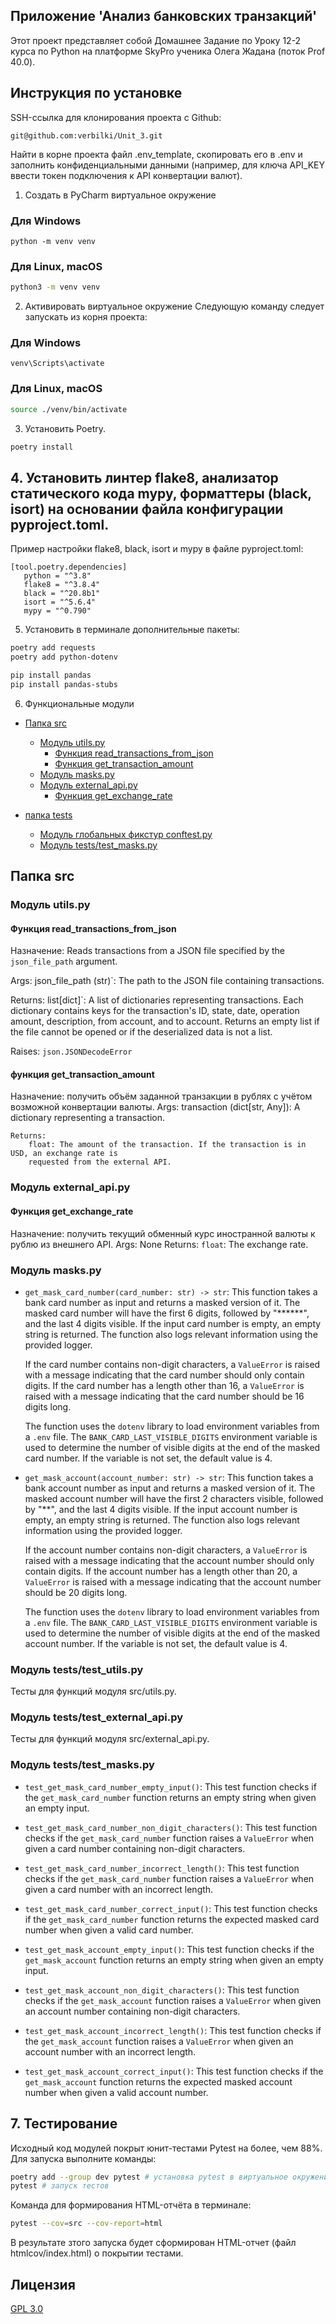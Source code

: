 ## Приложение 'Анализ банковских транзакций'

Этот проект представляет собой Домашнее Задание по Уроку 12-2 курса по Python на платформе SkyPro
ученика Олега Жадана (поток Prof 40.0).

## Инструкция по установке

SSH-ссылка для клонирования проекта с Github:

```
git@github.com:verbilki/Unit_3.git
```

Найти в корне проекта файл .env_template, скопировать его в .env и заполнить конфиденциальными данными
(например, для ключа API_KEY ввести токен подключения к API конвертации валют).

1. Создать в PyCharm виртуальное окружение

### Для Windows

```commandline
python -m venv venv
```

### Для Linux, macOS

```bash
python3 -m venv venv
```

2. Активировать виртуальное окружение
   Следующую команду следует запускать из корня проекта:

### Для Windows

```commandline
venv\Scripts\activate
```

### Для Linux, macOS

```bash
source ./venv/bin/activate
```

3. Установить Poetry.

```bash
poetry install
```

## 4. Установить линтер flake8, анализатор статического кода mypy, форматтеры (black, isort) на основании файла конфигурации pyproject.toml.

<a id="flake8-mypy-config"></a>
Пример настройки flake8, black, isort и mypy в файле pyproject.toml:

```
[tool.poetry.dependencies]
   python = "^3.8"
   flake8 = "^3.8.4"
   black = "^20.8b1"
   isort = "^5.6.4"
   mypy = "^0.790"
```

5. Установить в терминале дополнительные пакеты:

```bash
poetry add requests  
poetry add python-dotenv

pip install pandas
pip install pandas-stubs
```

6. Функциональные модули

* [Папка src](#папка-src)
    + [Модуль utils.py](#модуль-utils-py)
        - [Функция read_transactions_from_json](#read_transactions_from_json)
        - [Функция get_transaction_amount](#get_transaction_amount)
    + [Модуль masks.py](#модуль-masks-py)
    + [Модуль external_api.py](#модуль-external_api-py)
        - [Функция get_exchange_rate](#функция-get_exchange_rate)

* [папка tests](#tests)
    + [Модуль глобальных фикстур conftest.py](#conftestpy)
    + [Модуль tests/test_masks.py](#модуль-tests-test_masks-py)

## Папка src

### Модуль utils.py

#### Функция read_transactions_from_json

Назначение: Reads transactions from a JSON file specified by the `json_file_path` argument.

Args:
json_file_path (str)`: The path to the JSON file containing transactions.

Returns:
list[dict]`: A list of dictionaries representing transactions.
Each dictionary contains keys for the transaction's ID, state, date,
operation amount, description, from account, and to account.
Returns an empty list if the file cannot be opened or if the
deserialized data is not a list.

Raises: `json.JSONDecodeError`

#### функция get_transaction_amount

Назначение: получить объём заданной транзакции в рублях с учётом возможной конвертации валюты.
Args:
transaction (dict[str, Any]): A dictionary representing a transaction.

    Returns:
        float: The amount of the transaction. If the transaction is in USD, an exchange rate is
        requested from the external API.

### Модуль external_api.py

#### Функция get_exchange_rate

Назначение: получить текущий обменный курс иностранной валюты к рублю из внешнего API.
Args: None
Returns: `float`: The exchange rate.

### Модуль masks.py

- `get_mask_card_number(card_number: str) -> str`:
  This function takes a bank card number as input and returns a masked version of it. The masked card number will have the first 6 digits, followed by "******", and the last 4 digits visible. If the input card number is empty, an empty string is returned. The function also logs relevant information using the provided logger.

  If the card number contains non-digit characters, a `ValueError` is raised with a message indicating that the card number should only contain digits. If the card number has a length other than 16, a `ValueError` is raised with a message indicating that the card number should be 16 digits long.

  The function uses the `dotenv` library to load environment variables from a `.env` file. The `BANK_CARD_LAST_VISIBLE_DIGITS` environment variable is used to determine the number of visible digits at the end of the masked card number. If the variable is not set, the default value is 4.

- `get_mask_account(account_number: str) -> str`:
  This function takes a bank account number as input and returns a masked version of it. The masked account number will have the first 2 characters visible, followed by "**", and the last 4 digits visible. If the input account number is empty, an empty string is returned. The function also logs relevant information using the provided logger.

  If the account number contains non-digit characters, a `ValueError` is raised with a message indicating that the account number should only contain digits. If the account number has a length other than 20, a `ValueError` is raised with a message indicating that the account number should be 20 digits long.

  The function uses the `dotenv` library to load environment variables from a `.env` file. The `BANK_CARD_LAST_VISIBLE_DIGITS` environment variable is used to determine the number of visible digits at the end of the masked account number. If the variable is not set, the default value is 4.

### Модуль tests/test_utils.py 

Тесты для функций модуля src/utils.py.

### Модуль tests/test_external_api.py

Тесты для функций модуля src/external_api.py.

### Модуль tests/test_masks.py

- `test_get_mask_card_number_empty_input()`:
  This test function checks if the `get_mask_card_number` function returns an empty string when given an empty input.

- `test_get_mask_card_number_non_digit_characters()`:
  This test function checks if the `get_mask_card_number` function raises a `ValueError` when given a card number containing non-digit characters.

- `test_get_mask_card_number_incorrect_length()`:
  This test function checks if the `get_mask_card_number` function raises a `ValueError` when given a card number with an incorrect length.

- `test_get_mask_card_number_correct_input()`:
  This test function checks if the `get_mask_card_number` function returns the expected masked card number when given a valid card number.

- `test_get_mask_account_empty_input()`:
  This test function checks if the `get_mask_account` function returns an empty string when given an empty input.

- `test_get_mask_account_non_digit_characters()`:
  This test function checks if the `get_mask_account` function raises a `ValueError` when given an account number containing non-digit characters.

- `test_get_mask_account_incorrect_length()`:
  This test function checks if the `get_mask_account` function raises a `ValueError` when given an account number with an incorrect length.

- `test_get_mask_account_correct_input()`:
  This test function checks if the `get_mask_account` function returns the expected masked account number when given a valid account number.

## 7. Тестирование

Исходный код модулей покрыт юнит-тестами Pytest на более, чем 88%. Для запуска выполните команды:

```bash
poetry add --group dev pytest # установка pytest в виртуальное окружение приложения
pytest # запуск тестов
```

Команда для формирования HTML-отчёта в терминале:

```bash
pytest --cov=src --cov-report=html
```

В результате зтого запуска будет сформирован HTML-отчет (файл htmlcov/index.html) о покрытии тестами.

## Лицензия

[GPL 3.0](https://www.gnu.org/licenses/gpl-3.0.html#license-text)
